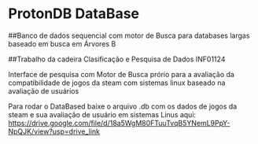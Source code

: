 # ProtonDB DataBase

##Banco de dados sequencial com motor de Busca para databases largas baseado em busca em Árvores B

##Trabalho da cadeira Clasificação e Pesquisa de Dados INF01124

Interface de pesquisa com Motor de Busca prório para a avaliação da compatibilidade de jogos da steam com sistemas linux baseado na avaliação de usuários

Para rodar o DataBased baixe o arquivo .db com os dados de jogos da steam e sua avaliação de usuário em sistemas Linus aqui:
  https://drive.google.com/file/d/18a5WgM80FTuuTvqB5YNemL9PpY-NpQJK/view?usp=drive_link
